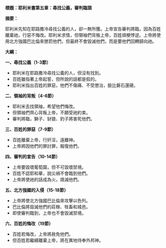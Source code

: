 **標題：耶利米書第五章：尋找公義，審判臨頭**

**摘要：**

耶利米先知在耶路撒冷尋找公義的人，卻一無所獲。上帝宣告審判將臨，因為百姓離棄祂，行惡不悔改。耶利米求情，但領袖們背叛上帝，百姓頑梗悖逆。上帝將使用北方強國巴比倫來懲罰他們，但最終不會毀滅他們，而是要他們回轉歸向祂。

**大綱：**

**一、尋找公義（1-3節）**
* 耶利米在耶路撒冷尋找公義的人，但沒有找到。
* 百姓雖指著上帝起誓，但所說的話都是假的。
* 耶利米指出百姓的罪惡，他們不傷痛、不受懲治，臉比磐石還硬。

**二、領袖的背叛（4-6節）**
* 耶利米去找領袖，希望他們悔改。
* 但領袖們齊心背叛上帝，不願受祂約束。
* 審判將臨，獅子、豺狼、豹子將害死他們。

**三、百姓的罪惡（7-9節）**
* 百姓離棄上帝，行奸淫，遠離神。
* 上帝將因他們的罪討罪，報復他們。

**四、審判的宣告（10-14節）**
* 上帝要毀壞葡萄園，但不可毀壞禁境。
* 百姓不認耶和華，說災禍不會臨到他們。
* 上帝將使祂的話成為火，燒滅他們。

**五、北方強國的入侵（15-18節）**
* 上帝將使北方強國巴比倫來攻擊以色列。
* 巴比倫將毀滅他們的莊稼、牲畜和城邑。
* 即使審判臨到，上帝也不會毀滅禁境。

**六、百姓的悔改（19節）**
* 百姓若悔改，上帝將赦免他們。
* 但百姓若繼續離棄上帝，將在異地侍奉外邦神。